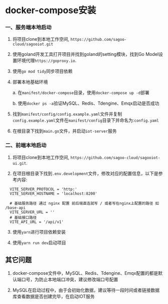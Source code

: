 # docker-compose安装

 ### 一、服务端本地启动

 1. 将项目clone到本地工作空间, `https://github.com/sagoo-cloud/sagooiot.git`

 2. 使用goland开发工具打开项目并找到goland的setting模块，找到Go Model设置环境代理`https://goproxy.io`.

 3. 使用`go mod tidy`同步项目依赖

 4. 部署本地基础环境
    
    a. 在`manifest/docker-compose`目录，使用`docker-compose up -d`部署
    
    b. 使用`docker ps -a`验证MySQL、Redis、Tdengine、Emqx启动是否成功
 
 5. 找到`manifest/config/config.example.yaml`文件并复制`config.example.yaml`文件在`manifest/config`目录下并命名为:`config.yaml`
 
 6. 在根目录下找到`main.go`文件，并启动`iot-server`服务

 ### 二、前端本地启动

  1. 将项目clone到本地工作空间, `https://github.com/sagoo-cloud/sagooiot-ui.git`.

  2. 在项目根目录下找到`.env.development`文件，修改对应的配置信息，以下是参考内容:

  ```shell
    VITE_SERVER_PROTOCOL = 'http:'
    VITE_SERVER_HOSTNAME = 'localhost:8200'

    # 基础服务路径 通过 nginx 配置 前后端直连就写 / 或者写在nginx上配置的路径 如 /base-api
    VITE_SERVER_URL = ''
    # 基础接口路径
    VITE_API_URL = '/api/v1'
  ```
  3. 使用`yarn`进行项目依赖安装
  
  4. 使用`yarn run dev`启动项目


## 其它问题
  
  1. docker-compose文件中，MySQL、Redis、Tdengine、Emqx配置的都是默认端口号，为防止本地端口冲突，建议修改端口号配置

  2. MySQL在启动过程中，由于会初始化数据，建议等待一段时间或者链接数据库查看数据是否创建完毕，在启动IOT服务